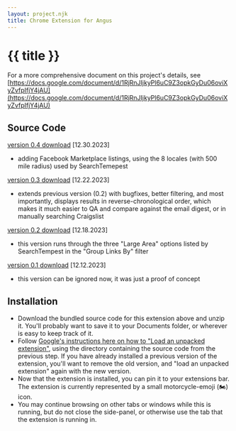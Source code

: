 ```yaml
---
layout: project.njk
title: Chrome Extension for Angus
---
```

# {{ title }}
For a more comprehensive document on this project's details, see [https://docs.google.com/document/d/1RjRnJIjkyPl6uC9Z3opkGyDu06oviXyZvfpIfjY4jAU](https://docs.google.com/document/d/1RjRnJIjkyPl6uC9Z3opkGyDu06oviXyZvfpIfjY4jAU)

## Source Code
[version 0.4 download](/extensions/extension_v0_4.zip) [12.30.2023]
- adding Facebook Marketplace listings, using the 8 locales (with 500 mile radius) used by SearchTemepest

[version 0.3 download](/extensions/extension_v0_3.zip) [12.22.2023]
- extends previous version (0.2) with bugfixes, better filtering, and most importantly, displays results in reverse-chronological order, which makes it much easier to QA and compare against the email digest, or in manually searching Craigslist

[version 0.2 download](/extensions/extension_v0_2.zip) [12.18.2023]
- this version runs through the three "Large Area" options listed by SearchTempest in the "Group Links By" filter

[version 0.1 download](/extensions/extension_v0_1.zip) [12.12.2023]
- this version can be ignored now, it was just a proof of concept

## Installation
- Download the bundled source code for this extension above and unzip it. You'll probably want to save it to your Documents folder, or wherever is easy to keep track of it.
- Follow [Google's instructions here on how to "Load an unpacked extension"](https://developer.chrome.com/docs/extensions/get-started/tutorial/hello-world#load-unpacked), using the directory containing the source code from the previous step. If you have already installed a previous version of the extension, you'll want to remove the old version, and "load an unpacked extension" again with the new version.
- Now that the extension is installed, you can pin it to your extensions bar. The extension is currently represented by a small motorcycle-emoji (🏍) icon.
- You may continue browsing on other tabs or windows while this is running, but do not close the side-panel, or otherwise use the tab that the extension is running in.